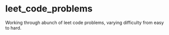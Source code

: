 # leet_code_problems
Working through abunch of leet code problems, varying difficulty from easy to hard.

